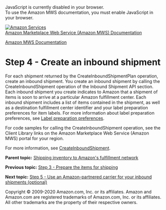 <div id="MWSDX_noscript">

JavaScript is currently disabled in your browser.  
To use the Amazon MWS documentation, you must enable JavaScript in your
browser.

</div>

<div id="MWSDX_divtop">

[![Amazon
Services](https://images-na.ssl-images-amazon.com/images/G/08/mwsportal/fr_FR/amazonservices.gif "Amazon Services")](http://services.amazon.fr)  
<span id="MWSDX_titlebar">[Amazon Marketplace Web Service (Amazon MWS)
Documentation](https://developer.amazonservices.fr/gp/mws/docs.html)</span>

</div>

<div id="MWSDX_divbottom">

<div id="MWSDX_divleft">

<div id="MWSDX_toc">

</div>

</div>

<div id="MWSDX_divright">

<div id="MWSDX_content">

<span id="MWSDX_breadcrumbs">[Amazon MWS
Documentation](https://developer.amazonservices.fr/gp/mws/docs.html)</span>

Step 4 - Create an inbound shipment
===================================

<div class="body conbody">

For each shipment returned by the <span
class="keyword apiname">CreateInboundShipmentPlan</span> operation,
create an inbound shipment. You create an inbound shipment by calling
the <span class="keyword apiname">CreateInboundShipment</span> operation
of the Inbound Shipment API section. Each inbound shipment you create
indicates to Amazon that a shipment of items is soon to arrive at a
particular <span class="ph">Amazon fulfillment center</span>. Each
inbound shipment includes a list of items contained in the shipment, as
well as a destination fulfillment center identifier and your label
preparation preferences for item labels. For more information about
label preparation preferences, see
<a href="FBAGuide_CreateInShipPlan.md" class="xref">Label preparation preferences</a>.

For code samples for calling the <span
class="keyword apiname">CreateInboundShipment</span> operation, see the
Client Library links on the <span class="ph">Amazon Marketplace Web
Service (Amazon MWS)</span> portal for your region.

For more information, see
<a href="../fba_inbound/FBAInbound_CreateInboundShipment.md" class="xref">CreateInboundShipment</a>.

</div>

<div class="related-links">

<div class="familylinks">

<div class="parentlink">

**Parent topic:**
<a href="../fba_guide/FBAGuide_ShipInventoryToAFN.md" class="link">Shipping inventory to Amazon's fulfillment network</a>

</div>

<div class="previouslink">

**Previous topic:**
<a href="../fba_guide/FBAGuide_PrepareItems.md" class="link">Step 3 - Prepare the items for shipping</a>

</div>

<div class="nextlink">

**Next topic:**
<a href="../fba_guide/FBAGuide_UseAmazonCarrierToShip.md" class="link">Step 5 - Use an Amazon-partnered carrier for your inbound shipments (optional)</a>

</div>

</div>

</div>

<div id="MWSDX_footer">

Copyright © 2009-2020 Amazon.com, Inc. or its affiliates. Amazon and
Amazon.com are registered trademarks of Amazon.com, Inc. or its
affiliates. All other trademarks are the property of their respective
owners.

</div>

</div>

</div>

<div style="clear: both;">

</div>

</div>
